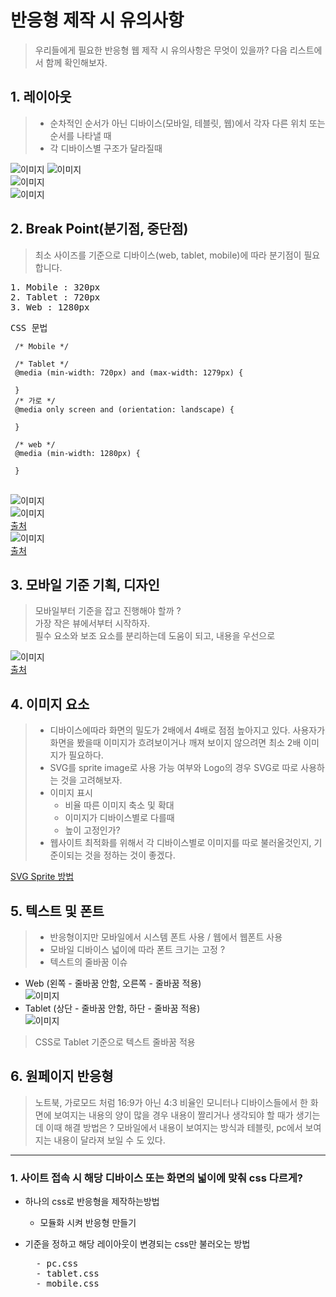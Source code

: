 # 반응형 제작 시 유의사항  
> 우리들에게 필요한 반응형 웹 제작 시 유의사항은 무엇이 있을까? 다음 리스트에서 함께 확인해보자.  

## 1. 레이아웃  
> * 순차적인 순서가 아닌 디바이스(모바일, 테블릿, 웹)에서 각자 다른 위치 또는 순서를 나타낼 때  
> * 각 디바이스별 구조가 달라질때

![이미지](/img/history-m-01.jpg) 
![이미지](/img/history-m-02.jpg)  
![이미지](/img/history-t-01.jpg)  
![이미지](/img/history-w-01.jpg)  

## 2. Break Point(분기점, 중단점)
> 최소 사이즈를 기준으로 디바이스(web, tablet, mobile)에 따라 분기점이 필요합니다.  
<pre>
1. Mobile : 320px
2. Tablet : 720px
3. Web : 1280px
</pre>

<pre>
CSS 문법
<code>
 /* Mobile */

 /* Tablet */
 @media (min-width: 720px) and (max-width: 1279px) {

 }
 /* 가로 */
 @media only screen and (orientation: landscape) {

 }

 /* web */
 @media (min-width: 1280px) {

 }
</code>
</pre>

![이미지](/img/responsive-breakpoint01.png)  
![이미지](/img/responsive-breakpoint02.png)  
[출처](https://uxplanet.org/responsive-design-best-practices-c6d3f5fd163b)  
![이미지](/img/responsive-breakpoint03.jpg)  
[출처](http://brand-maestro.com/place-powerful-breakpoints-responsive-web-design/)

## 3. 모바일 기준 기획, 디자인
> 모바일부터 기준을 잡고 진행해야 할까 ?  
> 가장 작은 뷰에서부터 시작하자.  
> 필수 요소와 보조 요소를 분리하는데 도움이 되고, 내용을 우선으로 

![이미지](/img/design-mobile-first.png)  
[출처](https://uxplanet.org/responsive-design-best-practices-c6d3f5fd163b)  


## 4. 이미지 요소  
> * 디바이스에따라 화면의 밀도가 2배에서 4배로 점점 높아지고 있다. 사용자가 화면을 봤을때 이미지가 흐려보이거나 깨져 보이지 않으려면 최소 2배 이미지가 필요하다.  
> * SVG를 sprite image로 사용 가능 여부와 Logo의 경우 SVG로 따로 사용하는 것을 고려해보자.
> * 이미지 표시
>   * 비율 따른 이미지 축소 및 확대
>   * 이미지가 디바이스별로 다를때
>   * 높이 고정인가?
> * 웹사이트 최적화를 위해서 각 디바이스별로 이미지를 따로 불러올것인지, 기준이되는 것을 정하는 것이 좋겠다.  

[SVG Sprite 방법](https://a11y.gitbook.io/graphics-aria/svg-graphics/sprites)

## 5. 텍스트 및 폰트  
> * 반응형이지만 모바일에서 시스템 폰트 사용 / 웹에서 웹폰트 사용  
> * 모바일 디바이스 넓이에 따라 폰트 크기는 고정 ?  
> * 텍스트의 줄바꿈 이슈  

* Web (왼쪽 - 줄바꿈 안함, 오른쪽 - 줄바꿈 적용)  
![이미지](/img/text.jpg) 
* Tablet (상단 - 줄바꿈 안함, 하단 - 줄바꿈 적용)    
![이미지](/img/text-nowrap.jpg)  
> CSS로 Tablet 기준으로 텍스트 줄바꿈 적용

## 6. 원페이지 반응형
> 노트북, 가로모드 처럼 16:9가 아닌 4:3 비율인 모니터나 디바이스들에서 한 화면에 보여지는 내용의 양이 많을 경우 내용이 짤리거나 생각되야 할 때가 생기는데 이때 해결 방법은 ? 모바일에서 내용이 보여지는 방식과 테블릿, pc에서 보여지는 내용이 달라져 보일 수 도 있다.

---
### 1. 사이트 접속 시 해당 디바이스 또는 화면의 넓이에 맞춰 css 다르게?  
* 하나의 css로 반응형을 제작하는방법
    * 모듈화 시켜 반응형 만들기

* 기준을 정하고 해당 레이아웃이 변경되는 css만 불러오는 방법
    <pre>
    - pc.css
    - tablet.css
    - mobile.css
    </pre>